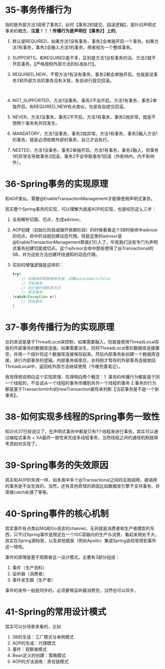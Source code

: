 # 35-事务传播行为

指的是外部方法1调用了事务2，此时【事务2的提交、回滚逻辑】，是针对声明式事务的概念，**注意！！！传播行为是声明在【事务2】上的**。

1. 默认是REQUIRED，如果方法1没有事务，事务2会单独开启一个事务。如果方法1有事务，事务2会融入方法1的事务，两者视为一个整体事务。

2. SUPPORTS，和REQUIRED差不多，区别是方法1没有事务的话，方法2就不开启事务。【严格按照外部方法的标准执行】。

3. REQUIRED_NEW，不管方法1有没有事务，事务2都会单独开启。也就是说事务2和外部方法的事务没有关联，各自进行提交回滚。

   ​	

   

4. NOT_SUPPORTED，方法1没事务，事务2不会开启。方法1有事务，事务2单独开启。和REQUIRED_NEW有点类似，也是各自提交回滚。

5. NEVER，方法1没事务，事务2不开启。方法1有事务，事务2抛异常。就是不想两个事务有共同发生。

6. MANDATORY，方法1没事务，事务2抛异常。方法1有事务，事务2融入方法1的事务。就是必须依赖外部的事务，自己才会执行。

7. NESTED，方法1没事务，事务2单独开启。方法1有事务，事务2融入，但事务1的异常会导致事务2回滚，事务2不会导致事务1回滚（外影响内，内不影响外）。

# 36-Spring事务的实现原理	

和AOP类似，需要@EnableTransactionManagement才能够使用声明式事务。

其实整个Spring事务的实现，可以理解为就是AOP的实现。也是经历这么三步：

1. 全局解析切面、切点，生成advisor。

2. AOP创建（初始化阶段或循环依赖阶段）的时候看看这个SB时候命中adviosr的切点，命中的话就创建动态代理。但是这里的advisor是@EnableTransactionManagement帮我们引入了，毕竟我们没有专门为声明式事务创建切面或切点。这个advisor会命中那些使用了@Transactional的SB，并为这些方法创建环绕通知的动态代理。

3. 实际的增强逻辑是这样的：

   ```java
   try{
       // 创建或获取数据库连接，设置autocommit=false
       // 开启事务
       // 执行被代理的原方法
       // 提交事务
   }catch(Exception e){
       // 回滚事务
   }
   ```

# 37-事务传播行为的实现原理

总的来说是基于ThreadLocal来控制，如果需要融入，则直接使用ThreadLocal存放的外部事务的数据库连接。如果需要派生，则将ThreadLocal里的数据库连接置空，并用一个指针将这个数据库连接保存起来。然后内部事务新创建一个数据库连接，进行内部事务的逻辑。内部事务结束后，会将刚才暂存的外部事务连接放回ThreadLocal中，返回给外部方法继续使用（今晚完善笔记）。

我觉得想说明白这个实现原理，先得明白两个概念：1. 事务的传播行为都是基于同一个线程的，不会说从一个线程的事务传播到另外一个线程的事务 2.事务的行为都是基于TransactionInfo的newTransaction属性来判断【当前事务是不是一个新事务】。

# 38-如何实现多线程的Spring事务一致性

知识点37已经说过了，在声明式事务中都是只有1个线程来进行事务。其实可以通过编程式事务 + XA最终一致性来完成多线程事务，当然线程之间的通信机制就得考虑如何实现了。

# 39-Spring事务的失效原因

其实和AOP的失效一样，如本类中多个@Transactional之间的互相调用，被调用的事务是不会生效的。当然，还有其他奇怪的原因比如数据库引擎不支持事务、异常被catch处理了等等。

# 40-Spring事件的核心机制

其实事件有点类似MQ和Go语言的channel，无非就是消费者和生产者模型的东西，只不过Spring事件是限定在一个IOC容器内的生产与消费，看起来用处不大，其实在Spring源码里，以及其他框架（例如Apollo）集成Spring会经常用到事件这一特性。

事件的原理是基于观察者这一设计模式。主要有3部分组成：

1. 事件（生产资料）
2. 监听器（消费者）
3. 事件发生器（生产者）

事件的发布一般是同步的，必须要等监听器消费完，当然也可以异步。

# 41-Spring的常用设计模式

其实可以分场景来看的，比如

1. SB的生成：工厂模式与单例模式
2. AOP的生成：代理模式
3. 事件：观察者模式
4. Bean定义的创建：策略模式
5. AOP的方法调用：责任链模式
